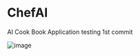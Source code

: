 # ChefAI
AI Cook Book Application
testing 1st commit

![image](https://github.com/user-attachments/assets/98c6ef42-f4f0-47cf-a4ed-9e0b6105cc90)

